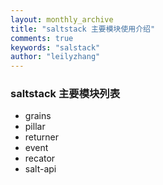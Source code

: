 ```yaml
---
layout: monthly_archive
title: "saltstack 主要模块使用介绍"
comments: true
keywords: "salstack"
author: "leilyzhang"
---
```


### saltstack 主要模块列表

- grains
- pillar
- returner
- event
- recator
- salt-api
